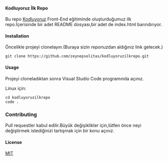 #### **Kodluyoruz İlk Repo**

Bu repo [Kodluyoruz](https://kodluyoruz.org/tr/patika-dev/) Front-End eğitiminde oluşturduğumuz ilk repo.İçerisinde bir adet README dosyası,bir adet de index.html barındırıyor.


#### **Installation**
Öncelikle projeyi clonelayın.(Buraya sizin reponuzdan aldığınız link gelecek.)

```
git clone https://github.com/zeynepselitas/kodluyoruzilkrepo.git
```

#### **Usage** 
Projeyi cloneladıktan sonra Visual Studio Code programında açınız.

Linux için:
```
cd kodluyoruzilkrepo
code .
```
### **Contributing**
Pull requestler kabul edilir.Büyük değişiklikler için,lütfen önce neyi değiştirmek istediğinizi tartışmak için bir konu açınız. 

#### **License**

[MIT](https://choosealicense.com/licenses/mit/)


